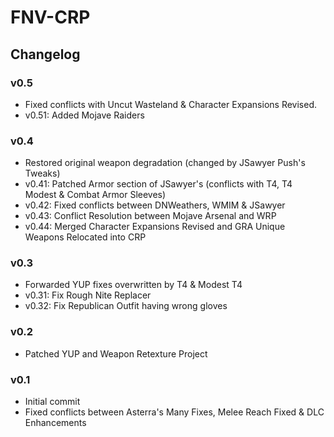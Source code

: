# FNV-CRP
## Changelog
### v0.5
- Fixed conflicts with Uncut Wasteland & Character Expansions Revised.
- v0.51: Added Mojave Raiders
### v0.4
- Restored original weapon degradation (changed by JSawyer Push's Tweaks)
- v0.41: Patched Armor section of JSawyer's (conflicts with T4, T4 Modest & Combat Armor Sleeves)
- v0.42: Fixed conflicts between DNWeathers, WMIM & JSawyer
- v0.43: Conflict Resolution between Mojave Arsenal and WRP
- v0.44: Merged Character Expansions Revised and GRA Unique Weapons Relocated into CRP
### v0.3
- Forwarded YUP fixes overwritten by T4 & Modest T4
- v0.31: Fix Rough Nite Replacer
- v0.32: Fix Republican Outfit having wrong gloves
### v0.2
- Patched YUP and Weapon Retexture Project
### v0.1
- Initial commit
- Fixed conflicts between Asterra's Many Fixes, Melee Reach Fixed & DLC Enhancements